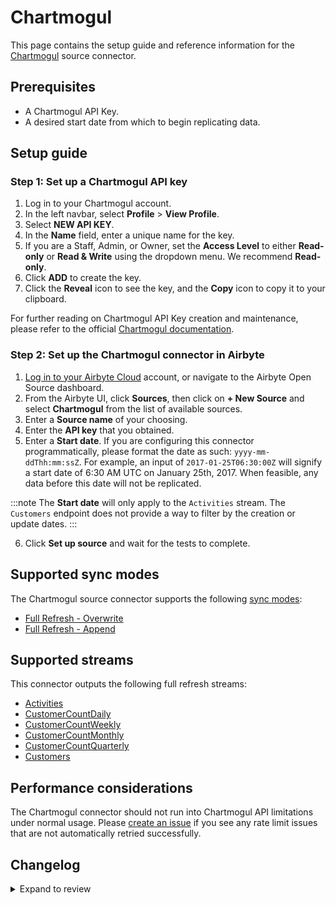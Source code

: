# Chartmogul

This page contains the setup guide and reference information for the [Chartmogul](https://chartmogul.com/) source connector.

## Prerequisites

- A Chartmogul API Key.
- A desired start date from which to begin replicating data.

## Setup guide

### Step 1: Set up a Chartmogul API key

1. Log in to your Chartmogul account.
2. In the left navbar, select **Profile** > **View Profile**.
3. Select **NEW API KEY**.
4. In the **Name** field, enter a unique name for the key.
5. If you are a Staff, Admin, or Owner, set the **Access Level** to either **Read-only** or **Read & Write** using the dropdown menu. We recommend **Read-only**.
6. Click **ADD** to create the key.
7. Click the **Reveal** icon to see the key, and the **Copy** icon to copy it to your clipboard.

For further reading on Chartmogul API Key creation and maintenance, please refer to the official
[Chartmogul documentation](https://help.chartmogul.com/hc/en-us/articles/4407796325906-Creating-and-Managing-API-keys#creating-an-api-key).

### Step 2: Set up the Chartmogul connector in Airbyte

1. [Log in to your Airbyte Cloud](https://cloud.airbyte.com/workspaces) account, or navigate to the Airbyte Open Source dashboard.
2. From the Airbyte UI, click **Sources**, then click on **+ New Source** and select **Chartmogul** from the list of available sources.
3. Enter a **Source name** of your choosing.
4. Enter the **API key** that you obtained.
5. Enter a **Start date**. If you are configuring this connector programmatically, please format the date as such: `yyyy-mm-ddThh:mm:ssZ`. For example, an input of `2017-01-25T06:30:00Z` will signify a start date of 6:30 AM UTC on January 25th, 2017. When feasible, any data before this date will not be replicated.

:::note
The **Start date** will only apply to the `Activities` stream. The `Customers` endpoint does not provide a way to filter by the creation or update dates.
:::

6. Click **Set up source** and wait for the tests to complete.

## Supported sync modes

The Chartmogul source connector supports the following [sync modes](https://docs.airbyte.com/cloud/core-concepts#connection-sync-modes):

- [Full Refresh - Overwrite](https://docs.airbyte.com/understanding-airbyte/connections/full-refresh-overwrite)
- [Full Refresh - Append](https://docs.airbyte.com/understanding-airbyte/connections/full-refresh-append)

## Supported streams

This connector outputs the following full refresh streams:

- [Activities](https://dev.chartmogul.com/reference/list-activities)
- [CustomerCountDaily](https://dev.chartmogul.com/reference/retrieve-customer-count)
- [CustomerCountWeekly](https://dev.chartmogul.com/reference/retrieve-customer-count)
- [CustomerCountMonthly](https://dev.chartmogul.com/reference/retrieve-customer-count)
- [CustomerCountQuarterly](https://dev.chartmogul.com/reference/retrieve-customer-count)
- [Customers](https://dev.chartmogul.com/reference/list-customers)

## Performance considerations

The Chartmogul connector should not run into Chartmogul API limitations under normal usage. Please [create an issue](https://github.com/airbytehq/airbyte/issues) if you see any rate limit issues that are not automatically retried successfully.

## Changelog

<details>
  <summary>Expand to review</summary>

| Version | Date       | Pull Request                                             | Subject                                                                                                                          |
|:--------|:-----------| :------------------------------------------------------- |:---------------------------------------------------------------------------------------------------------------------------------|
| 1.1.10 | 2025-02-08 | [53411](https://github.com/airbytehq/airbyte/pull/53411) | Update dependencies |
| 1.1.9 | 2025-02-01 | [52933](https://github.com/airbytehq/airbyte/pull/52933) | Update dependencies |
| 1.1.8 | 2025-01-25 | [52202](https://github.com/airbytehq/airbyte/pull/52202) | Update dependencies |
| 1.1.7 | 2025-01-18 | [51709](https://github.com/airbytehq/airbyte/pull/51709) | Update dependencies |
| 1.1.6 | 2025-01-11 | [51276](https://github.com/airbytehq/airbyte/pull/51276) | Update dependencies |
| 1.1.5 | 2024-12-28 | [50503](https://github.com/airbytehq/airbyte/pull/50503) | Update dependencies |
| 1.1.4 | 2024-12-21 | [50210](https://github.com/airbytehq/airbyte/pull/50210) | Update dependencies |
| 1.1.3 | 2024-12-14 | [49563](https://github.com/airbytehq/airbyte/pull/49563) | Update dependencies |
| 1.1.2 | 2024-12-12 | [48951](https://github.com/airbytehq/airbyte/pull/48951) | Update dependencies |
| 1.1.1 | 2024-10-28 | [47637](https://github.com/airbytehq/airbyte/pull/47637) | Update dependencies |
| 1.1.0 | 2024-08-19 | [44418](https://github.com/airbytehq/airbyte/pull/44418) | Refactor connector to manifest-only format |
| 1.0.13 | 2024-08-17 | [44342](https://github.com/airbytehq/airbyte/pull/44342) | Update dependencies |
| 1.0.12 | 2024-08-12 | [43847](https://github.com/airbytehq/airbyte/pull/43847) | Update dependencies |
| 1.0.11 | 2024-08-10 | [43660](https://github.com/airbytehq/airbyte/pull/43660) | Update dependencies |
| 1.0.10 | 2024-08-03 | [43231](https://github.com/airbytehq/airbyte/pull/43231) | Update dependencies |
| 1.0.9 | 2024-07-27 | [42589](https://github.com/airbytehq/airbyte/pull/42589) | Update dependencies |
| 1.0.8 | 2024-07-20 | [42349](https://github.com/airbytehq/airbyte/pull/42349) | Update dependencies |
| 1.0.7 | 2024-07-13 | [41854](https://github.com/airbytehq/airbyte/pull/41854) | Update dependencies |
| 1.0.6 | 2024-07-10 | [41259](https://github.com/airbytehq/airbyte/pull/41259) | Update dependencies |
| 1.0.5 | 2024-07-06 | [40963](https://github.com/airbytehq/airbyte/pull/40963) | Update dependencies |
| 1.0.4 | 2024-06-25 | [40448](https://github.com/airbytehq/airbyte/pull/40448) | Update dependencies |
| 1.0.3 | 2024-06-21 | [39932](https://github.com/airbytehq/airbyte/pull/39932) | Update dependencies |
| 1.0.2 | 2024-06-06 | [39289](https://github.com/airbytehq/airbyte/pull/39289) | [autopull] Upgrade base image to v1.2.2 |
| 1.0.1 | 2024-05-14 | [38145](https://github.com/airbytehq/airbyte/pull/38145) | Make connector compatible with builder |
| 1.0.0 | 2023-11-09 | [23075](https://github.com/airbytehq/airbyte/pull/23075) | Refactor CustomerCount stream into CustomerCountDaily, CustomerCountWeekly, CustomerCountMonthly, CustomerCountQuarterly Streams |
| 0.2.1 | 2023-02-15 | [23075](https://github.com/airbytehq/airbyte/pull/23075) | Specified date formatting in specification |
| 0.2.0 | 2022-11-15 | [19276](https://github.com/airbytehq/airbyte/pull/19276) | Migrate connector from Alpha (Python) to Beta (YAML) |
| 0.1.1 | 2022-03-02 | [10756](https://github.com/airbytehq/airbyte/pull/10756) | Add new stream: customer-count |
| 0.1.0 | 2022-01-10 | [9381](https://github.com/airbytehq/airbyte/pull/9381) | New Source: Chartmogul |

</details>
